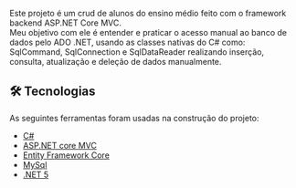 
<p>  Este projeto é um crud de alunos do ensino médio feito com o framework backend ASP.NET Core MVC.<br> 
Meu objetivo com ele é entender e praticar o acesso manual ao banco de dados pelo ADO .NET, usando as classes nativas do C# como: SqlCommand, SqlConnection e SqlDataReader
realizando inserção, consulta, atualização e deleção de dados manualmente.
</p>



## 🛠 Tecnologias
As seguintes ferramentas foram usadas na construção do projeto:

- [C#](https://docs.microsoft.com/pt-br/dotnet/csharp/)
- [ASP.NET core MVC](https://docs.microsoft.com/pt-br/aspnet/core/tutorials/first-mvc-app/start-mvc?view=aspnetcore-5.0&tabs=visual-studio)
- [Entity Framework Core](https://docs.microsoft.com/pt-br/ef/)
- [MySql](https://www.mysql.com/)
- [.NET 5](https://dotnet.microsoft.com/download/dotnet/5.0)
